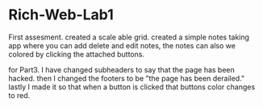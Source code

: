 # Rich-Web-Lab1
First assesment.
created a scale able grid. 
created a simple notes taking app where you can add delete and edit notes, the notes can also we colored by clicking the attached buttons.

for Part3. 
I have changed subheaders to say that the page has been hacked. 
then I changed the footers to be "the page has been derailed."
lastly I made it so that when a button is clicked that buttons color changes to red.
